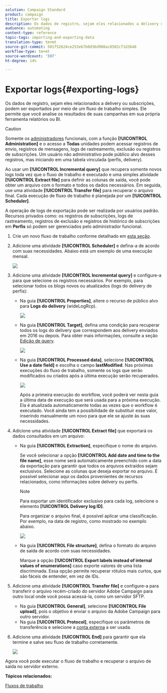 ```yaml
---
solution: Campaign Standard
product: campaign
title: Exportar logs
description: Os dados de registro, sejam eles relacionados a delivery ou subscrições, podem ser exportados por meio de um fluxo de trabalho simples.
audience: automating
content-type: reference
topic-tags: importing-and-exporting-data
translation-type: tm+mt
source-git-commit: 501f52624ce253eb7b0d36d908ac8502cf1d3b48
workflow-type: tm+mt
source-wordcount: '597'
ht-degree: 14%

---
```



# Exportar logs{#exporting-logs}

Os dados de registro, sejam eles relacionados a delivery ou subscrições, podem ser exportados por meio de um fluxo de trabalho simples. Ele permite que você analise os resultados de suas campanhas em sua própria ferramenta relatórios ou BI.

>[!CAUTION]
>
>Somente os [administradores](../../administration/using/users-management.md#functional-administrators) funcionais, com a função **[!UICONTROL Administration]** e o acesso a **Todas** unidades podem acessar registros de envio, registros de mensagens, logs de rastreamento, exclusão ou registros de subscrições. Um usuário não administrativo pode público alvo desses registros, mas iniciando em uma tabela vinculada (perfis, delivery).

Ao usar um **[!UICONTROL Incremental query]** que recupera somente novos logs toda vez que o fluxo de trabalho é executado e uma simples atividade **[!UICONTROL Extract file]** para definir as colunas de saída, você pode obter um arquivo com o formato e todos os dados necessários. Em seguida, use uma atividade **[!UICONTROL Transfer file]** para recuperar o arquivo final. Cada execução de fluxo de trabalho é planejada por um **[!UICONTROL Scheduler]**.

A operação de logs de exportação pode ser realizada por usuários padrão. Recursos privados como: os registros de subscrições, logs de rastreamento, registros de exclusão e registros de histórico de subscrições em **Perfis** só podem ser gerenciados pelo administrador funcional.

1. Crie um novo fluxo de trabalho conforme detalhado em [esta seção](../../automating/using/building-a-workflow.md#creating-a-workflow).
1. Adicione uma atividade **[!UICONTROL Scheduler]** e defina-a de acordo com suas necessidades. Abaixo está um exemplo de uma execução mensal.

   ![](assets/export_logs_scheduler.png)

1. Adicione uma atividade **[!UICONTROL Incremental query]** e configure-a para que selecione os registros necessários. Por exemplo, para selecionar todos os blogs novos ou atualizados (logs do delivery de perfis):

   * Na guia **[!UICONTROL Properties]**, altere o recurso de público alvo para **Logs do delivery** (wideLogRcp).

      ![](assets/export_logs_query_properties.png)

   * Na guia **[!UICONTROL Target]**, defina uma condição para recuperar todos os logs do delivery que correspondem aos delivery enviados em 2016 ou depois. Para obter mais informações, consulte a seção [Edição de query](../../automating/using/editing-queries.md#creating-queries).

      ![](assets/export_logs_query_target.png)

   * Na guia **[!UICONTROL Processed data]**, selecione **[!UICONTROL Use a date field]** e escolha o campo **lastModified**. Nas próximas execuções do fluxo de trabalho, somente os logs que serão modificados ou criados após a última execução serão recuperados.

      ![](assets/export_logs_query_processeddata.png)

      Após a primeira execução do workflow, você poderá ver nesta guia a última data de execução que será usada para a próxima execução. Ela é atualizada automaticamente todas as vezes que o workflow é executado. Você ainda tem a possibilidade de substituir esse valor, inserindo manualmente um novo para que ele se ajuste às suas necessidades.

1. Adicione uma atividade **[!UICONTROL Extract file]** que exportará os dados consultados em um arquivo:

   * Na guia **[!UICONTROL Extraction]**, especifique o nome do arquivo.

      Se você selecionar a opção **[!UICONTROL Add date and time to the file name]**, esse nome será automaticamente preenchido com a data da exportação para garantir que todos os arquivos extraídos sejam exclusivos. Selecione as colunas que deseja exportar no arquivo. É possível selecionar aqui os dados provenientes de recursos relacionados, como informações sobre delivery ou perfis.

      >[!NOTE]
      >
      >Para exportar um identificador exclusivo para cada log, selecione o elemento **[!UICONTROL Delivery log ID]**.

      Para organizar o arquivo final, é possível aplicar uma classificação. Por exemplo, na data de registro, como mostrado no exemplo abaixo.

      ![](assets/export_logs_extractfile_extraction.png)

   * Na guia **[!UICONTROL File structure]**, defina o formato do arquivo de saída de acordo com suas necessidades.

      Marque a opção **[!UICONTROL Export labels instead of internal values of enumerations]** caso exporte valores de uma lista discriminada. Essa opção permite recuperar rótulos mais curtos, que são fáceis de entender, em vez de IDs.

1. Adicione uma atividade **[!UICONTROL Transfer file]** e configure-a para transferir o arquivo recém-criado do servidor Adobe Campaign para outro local onde você possa acessá-la, como um servidor SFTP.

   * Na guia **[!UICONTROL General]**, selecione **[!UICONTROL File upload]**, pois o objetivo é enviar o arquivo da Adobe Campaign para outro servidor.
   * Na guia **[!UICONTROL Protocol]**, especifique os parâmetros de transferência e selecione a [conta externa](../../administration/using/external-accounts.md#creating-an-external-account) a ser usada.

1. Adicione uma atividade **[!UICONTROL End]** para garantir que ela termine e salve seu fluxo de trabalho corretamente.

   ![](assets/export_logs_example_workflow.png)

Agora você pode executar o fluxo de trabalho e recuperar o arquivo de saída no servidor externo.

**Tópicos relacionados:**

[Fluxos de trabalho](../../automating/using/get-started-workflows.md)
